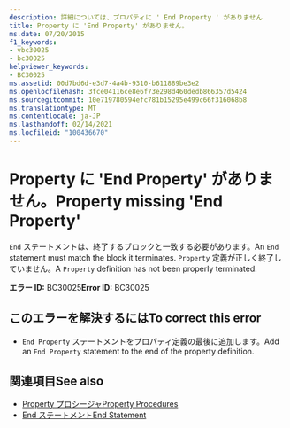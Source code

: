 ```yaml
---
description: 詳細については、プロパティに ' End Property ' がありません
title: Property に 'End Property' がありません。
ms.date: 07/20/2015
f1_keywords:
- vbc30025
- bc30025
helpviewer_keywords:
- BC30025
ms.assetid: 00d7bd6d-e3d7-4a4b-9310-b611889be3e2
ms.openlocfilehash: 3fce04116ce8e6f73e298d460dedb866357d5424
ms.sourcegitcommit: 10e719780594efc781b15295e499c66f316068b8
ms.translationtype: MT
ms.contentlocale: ja-JP
ms.lasthandoff: 02/14/2021
ms.locfileid: "100436670"
---
```

# <a name="property-missing-end-property"></a><span data-ttu-id="ae424-103">Property に 'End Property' がありません。</span><span class="sxs-lookup"><span data-stu-id="ae424-103">Property missing 'End Property'</span></span>

<span data-ttu-id="ae424-104">`End` ステートメントは、終了するブロックと一致する必要があります。</span><span class="sxs-lookup"><span data-stu-id="ae424-104">An `End` statement must match the block it terminates.</span></span> <span data-ttu-id="ae424-105">`Property` 定義が正しく終了していません。</span><span class="sxs-lookup"><span data-stu-id="ae424-105">A `Property` definition has not been properly terminated.</span></span>  
  
 <span data-ttu-id="ae424-106">**エラー ID:** BC30025</span><span class="sxs-lookup"><span data-stu-id="ae424-106">**Error ID:** BC30025</span></span>  
  
## <a name="to-correct-this-error"></a><span data-ttu-id="ae424-107">このエラーを解決するには</span><span class="sxs-lookup"><span data-stu-id="ae424-107">To correct this error</span></span>  
  
- <span data-ttu-id="ae424-108">`End Property` ステートメントをプロパティ定義の最後に追加します。</span><span class="sxs-lookup"><span data-stu-id="ae424-108">Add an `End Property` statement to the end of the property definition.</span></span>  
  
## <a name="see-also"></a><span data-ttu-id="ae424-109">関連項目</span><span class="sxs-lookup"><span data-stu-id="ae424-109">See also</span></span>

- [<span data-ttu-id="ae424-110">Property プロシージャ</span><span class="sxs-lookup"><span data-stu-id="ae424-110">Property Procedures</span></span>](../programming-guide/language-features/procedures/property-procedures.md)
- [<span data-ttu-id="ae424-111">End ステートメント</span><span class="sxs-lookup"><span data-stu-id="ae424-111">End Statement</span></span>](../language-reference/statements/end-statement.md)
